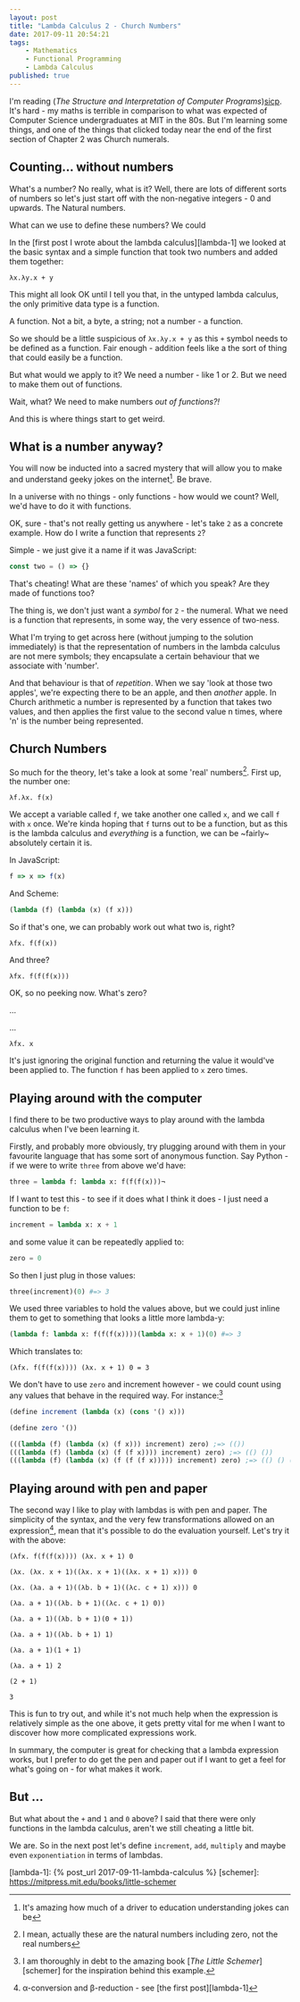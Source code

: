 ```yaml
---
layout: post
title: "Lambda Calculus 2 - Church Numbers"
date: 2017-09-11 20:54:21
tags:
    - Mathematics
    - Functional Programming
    - Lambda Calculus
published: true
---
```


I'm reading (_The Structure and Interpretation of Computer Programs_)[sicp].
It's hard - my maths is terrible in comparison to what was expected of Computer
Science undergraduates at MIT in the 80s. But I'm learning some things, and one
of the things that clicked today near the end of the first section of Chapter
2 was Church numerals.

## Counting... without numbers

What's a number? No really, what is it? Well, there are lots of different sorts
of numbers so let's just start off with the non-negative integers - 0 and
upwards. The Natural numbers.

What can we use to define these numbers? We could



In the [first post I wrote about the lambda calculus][lambda-1] we looked at the basic
syntax and a simple function that took two numbers and added them together:

```
λx.λy.x + y
```

This might all look OK until I tell you that, in the untyped lambda calculus,
the only primitive data type is a function.

A function. Not a bit, a byte, a string; not a number - a function.

So we should be a little suspicious of `λx.λy.x + y` as this `+` symbol needs to
be defined as a function. Fair enough - addition feels like a the sort of thing
that could easily be a function.

But what would we apply to it? We need a number - like 1 or 2. But we need to
make them out of functions.

Wait, what? We need to make numbers _out of functions?!_

And this is where things start to get weird.

## What is a number anyway?

You will now be inducted into a sacred mystery that will allow you to make and
understand geeky jokes on the internet[^1]. Be brave.

In a universe with no things - only functions - how would we count? Well, we'd
have to do it with functions.

OK, sure - that's not really getting us anywhere - let's take `2` as a concrete
example. How do I write a function that represents `2`?

Simple - we just give it a name if it was JavaScript:

```javascript
const two = () => {}
```

That's cheating! What are these 'names' of which you speak? Are they made of
functions too?

The thing is, we don't just want a _symbol_ for `2` - the numeral. What we need
is a function that represents, in some way, the very essence of two-ness.

What I'm trying to get across here (without jumping to the solution
immediately) is that the representation of numbers in the lambda calculus are
not mere symbols; they encapsulate a certain behaviour that we associate with
'number'.

And that behaviour is that of _repetition_. When we say 'look at those two
apples', we're expecting there to be an apple, and then _another_ apple. In
Church arithmetic a number is represented by a function that takes two values,
and then applies the first value to the second value n times, where 'n' is the
number being represented.

## Church Numbers

So much for the theory, let's take a look at some 'real' numbers[^2]. First up, the
number one:

```
λf.λx. f(x)
```

We accept a variable called `f`, we take another one called `x`, and we call `f`
with `x` once. We're kinda hoping that `f` turns out to be a function, but as
this is the lambda calculus and _everything_ is a function, we can be ~fairly~
absolutely certain it is.

In JavaScript:

```javascript
f => x => f(x)
```

And Scheme:

```scheme
(lambda (f) (lambda (x) (f x)))

```

So if that's one, we can probably work out what two is, right?

```
λfx. f(f(x))
```

And three?

```
λfx. f(f(f(x)))
```

OK, so no peeking now. What's zero?

...

...


```
λfx. x
```

It's just ignoring the original function and returning the value it would've
been applied to. The function `f` has been applied to `x` zero times.

## Playing around with the computer

I find there to be two productive ways to play around with the lambda calculus
when I've been learning it.

Firstly, and probably more obviously, try plugging around with them in your
favourite language that has some sort of anonymous function. Say Python - if we
were to write `three` from above we'd have:

```python
three = lambda f: lambda x: f(f(f(x)))¬
```

If I want to test this - to see if it does what I think it does - I just need a
function to be `f`:

```python
increment = lambda x: x + 1
```

and some value it can be repeatedly applied to:

```python
zero = 0
```

So then I just plug in those values:

```python
three(increment)(0) #=> 3
```

We used three variables to hold the values above, but we could just inline them
to get to something that looks a little more lambda-y:

```python
(lambda f: lambda x: f(f(f(x))))(lambda x: x + 1)(0) #=> 3
```

Which translates to:

```
(λfx. f(f(f(x)))) (λx. x + 1) 0 = 3
```

We don't have to use `zero` and increment however - we could count using any
values that behave in the required way. For instance:[^5]

```scheme
(define increment (lambda (x) (cons '() x)))

(define zero '())

(((lambda (f) (lambda (x) (f x))) increment) zero) ;=> (())
(((lambda (f) (lambda (x) (f (f x)))) increment) zero) ;=> (() ())
(((lambda (f) (lambda (x) (f (f (f x))))) increment) zero) ;=> (() () ())
```

## Playing around with pen and paper

The second way I like to play with lambdas is with pen and paper. The simplicity
of the syntax, and the very few transformations allowed on an expression[^4], mean
that it's possible to do the evaluation yourself. Let's try it with the above:


```
(λfx. f(f(f(x)))) (λx. x + 1) 0
```

```
(λx. (λx. x + 1)((λx. x + 1)((λx. x + 1) x))) 0
```

```
(λx. (λa. a + 1)((λb. b + 1)((λc. c + 1) x))) 0
```

```
(λa. a + 1)((λb. b + 1)((λc. c + 1) 0))
```

```
(λa. a + 1)((λb. b + 1)(0 + 1))
```

```
(λa. a + 1)((λb. b + 1) 1)
```

```
(λa. a + 1)(1 + 1)
```

```
(λa. a + 1) 2
```

```
(2 + 1)
```

```
3
```

This is fun to try out, and while it's not much help when the expression is
relatively simple as the one above, it gets pretty vital for me when I want to
discover how more complicated expressions work.

In summary, the computer is great for checking that a lambda expression works,
but I prefer to do get the pen and paper out if I want to get a feel for what's
going on - for what makes it work.

## But ...

But what about the `+` and `1` and `0` above? I said that there were only
functions in the lambda calculus, aren't we still cheating a little bit.

We are. So in the next post let's define `increment`, `add`, `multiply` and
maybe even `exponentiation` in terms of lambdas.


[^1]: It's amazing how much of a driver to education understanding jokes can be
[^2]: I mean, actually these are the natural numbers including zero, not the real numbers
[^3]: You could do this with `def`s, but this is the _lambda_ calculus after all
[^4]: α-conversion and β-reduction - see [the first post][lambda-1]
[^5]: I am thoroughly in debt to the amazing book [_The Little Schemer_][schemer] for the inspiration behind this example.

[sicp]: https://mitpress.mit.edu/sicp/
[lambda-1]: {% post_url 2017-09-11-lambda-calculus %}
[schemer]: https://mitpress.mit.edu/books/little-schemer
